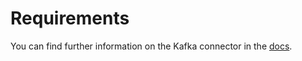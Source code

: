 # Requirements
<!-- to be updated -->
You can find further information on the Kafka connector in the [docs](https://docs.open-metadata.org/connectors/pipeline/domopipeline).
